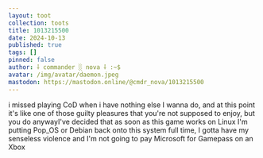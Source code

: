 ```yaml
---
layout: toot
collection: toots
title: 1013215500
date: 2024-10-13
published: true
tags: []
pinned: false
author: ⸸ commander ░ nova ⸸ :~$
avatar: /img/avatar/daemon.jpeg
mastodon: https://mastodon.online/@cmdr_nova/1013215500
---
```


i missed playing CoD when i have nothing else I wanna do, and at this point it's like one of those guilty pleasures that you're not supposed to enjoy, but you do anywayI've decided that as soon as this game works on Linux I'm putting Pop_OS or Debian back onto this system full time, I gotta have my senseless violence and I'm not going to pay Microsoft for Gamepass on an Xbox

